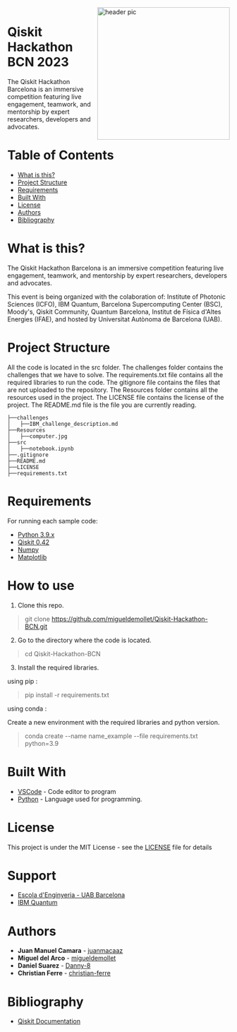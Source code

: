 <img src="https://github.com/migueldemollet/Qiskit-Hackathon-BCN/Resources/computer.jpg" align="right" width="300" alt="header pic"/>

# **Qiskit Hackathon BCN 2023**

The Qiskit Hackathon Barcelona is an immersive competition featuring live engagement, teamwork, and mentorship by expert researchers, developers and advocates.

# Table of Contents
   * [What is this?](#what-is-this)
   * [Project Structure](#project-structure)
   * [Requirements](#requirements)
   * [Built With](#built-with)
   * [License](#license)
   * [Authors](#authors)
   * [Bibliography](#bibliography)

# What is this?
The Qiskit Hackathon Barcelona is an immersive competition featuring live engagement, teamwork, and mentorship by expert researchers, developers and advocates.

This event is being organized with the colaboration of: Institute of Photonic Sciences (ICFO), IBM Quantum, Barcelona Supercomputing Center (BSC), Moody's, Qiskit Community, Quantum Barcelona, Institut de Física d'Altes Energies (IFAE), and hosted by Universitat Autònoma de Barcelona (UAB).

# Project Structure
All the code is located in the src folder.
The challenges folder contains the challenges that we have to solve. The requirements.txt file contains all the required libraries to run the code. The gitignore file contains the files that are not uploaded to the repository. The Resources folder contains all the resources used in the project.
The LICENSE file contains the license of the project.
The README.md file is the file you are currently reading.
```
├──challenges
│   ├──IBM_challenge_description.md
├──Resources
│   ├──computer.jpg
├──src
│   ├──notebook.ipynb
├──.gitignore
├──README.md
├──LICENSE
├──requirements.txt
```


# Requirements

For running each sample code:

- [Python 3.9.x](https://www.python.org/)
- [Qiskit 0.42](https://qiskit.org/)
- [Numpy](https://numpy.org/)
- [Matplotlib](https://matplotlib.org/)

# How to use

1. Clone this repo.

> git clone https://github.com/migueldemollet/Qiskit-Hackathon-BCN.git

2. Go to the directory where the code is located.

> cd Qiskit-Hackathon-BCN

3. Install the required libraries.
 
using pip :

> pip install -r requirements.txt

using conda :

Create a new environment with the required libraries and python version.

> conda create --name name_example --file requirements.txt python=3.9

# Built With
- [VSCode](https://code.visualstudio.com/) - Code editor to program
- [Python](https://www.python.org/) - Language used for programming.

# License
This project is under the MIT License - see the [LICENSE](https://github.com/migueldemollet/Qiskit-Hackathon-BCN/blob/main/LICENSE) file for details

# Support 
- [Escola d'Enginyeria - UAB Barcelona](https://www.uab.cat/enginyeria/)
- [IBM Quantum](https://quantum-computing.ibm.com/)
# Authors
* **Juan Manuel Camara** - [juanmacaaz](https://github.com/juanmacaaz)
* **Miguel del Arco** - [migueldemollet](https://github.com/migueldemollet)
* **Daniel Suarez** - [Danny-8](https://github.com/Danny-8)
* **Christian Ferre** - [christian-ferre](https://github.com/christian-ferre)

# Bibliography
- [Qiskit Documentation](https://qiskit.org/documentation/)